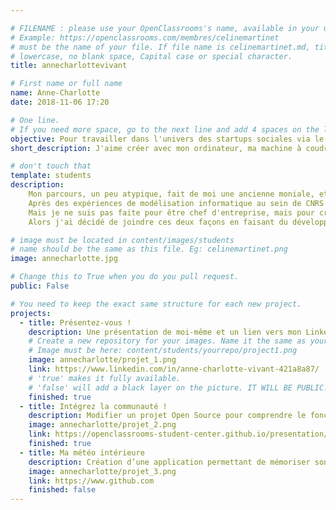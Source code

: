 ```yaml
---

# FILENAME : please use your OpenClassrooms's name, available in your url.
# Example: https://openclassrooms.com/membres/celinemartinet
# must be the name of your file. If file name is celinemartinet.md, title is celinemartinet.
# lowercase, no blank space, Capital case or special character.
title: annecharlottevivant

# First name or full name
name: Anne-Charlotte
date: 2018-11-06 17:20

# One line.
# If you need more space, go to the next line and add 4 spaces on the left, as in 'description'.
objective: Pour travailler dans l'univers des startups sociales via le développement d'applications.
short_description: J'aime créer avec mon ordinateur, ma machine à coudre, mon robot-coupe...

# don't touch that
template: students
description:
    Mon parcours, un peu atypique, fait de moi une ancienne moniale, et une ingénieur agronome.
    Après des expériences de modélisation informatique au sein de CNRS et du CEA dans le cadre de la recherche sur le changement climatique,j'ai monté une entreprise sociale.
    Mais je ne suis pas faite pour être chef d'entreprise, mais pour créer.
    Alors j'ai décidé de joindre ces deux façons en faisant du développement au service de startups sociales.

# image must be located in content/images/students
# name should be the same as this file. Eg: celinemartinet.png
image: annecharlotte.jpg

# Change this to True when you do you pull request.
public: False

# You need to keep the exact same structure for each new project.
projects:
  - title: Présentez-vous !
    description: Une présentation de moi-même et un lien vers mon LinkedIn.
    # Create a new repository for your images. Name it the same as your nickname and profile picture.
    # Image must be here: content/students/yourrepo/project1.png
    image: annecharlotte/projet_1.png
    link: https://www.linkedin.com/in/anne-charlotte-vivant-421a8a87/
    # 'true' makes it fully available.
    # 'false' will add a black layer on the picture. IT WILL BE PUBLIC!
    finished: true
  - title: Intégrez la communauté !
    description: Modifier un projet Open Source pour comprendre le fonctionnement de Git, de Github et des pull requests. 
    image: annecharlotte/projet_2.png
    link: https://openclassrooms-student-center.github.io/presentation/students/ratus.html
    finished: true
  - title: Ma météo intérieure
    description: Création d’une application permettant de mémoriser son humeur du jour
    image: annecharlotte/projet_3.png
    link: https://www.github.com
    finished: false
---
```


